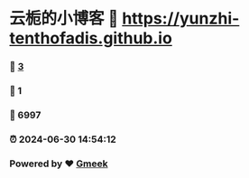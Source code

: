 # 云栀的小博客 :link: https://yunzhi-tenthofadis.github.io 
### :page_facing_up: [3](https://yunzhi-tenthofadis.github.io/tag.html) 
### :speech_balloon: 1 
### :hibiscus: 6997 
### :alarm_clock: 2024-06-30 14:54:12 
### Powered by :heart: [Gmeek](https://github.com/Meekdai/Gmeek)
